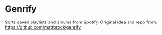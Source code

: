 # Genrify
Sorts saved playlists and albums from Spotify.
Original idea and repo from: https://github.com/mattbrock/genrify